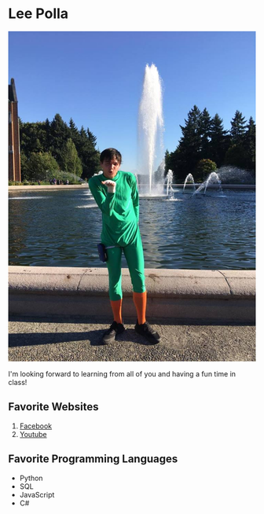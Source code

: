# Lee Polla

![Rock Lee](./rocklee.jpg)

I'm looking forward to learning from all of you and having a fun time in class!

## Favorite Websites

1. [Facebook](https://www.facebook.com)
2. [Youtube](https://www.youtube.com)

## Favorite Programming Languages

* Python
* SQL
* JavaScript
* C#
